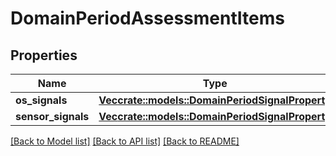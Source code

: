 # DomainPeriodAssessmentItems

## Properties

Name | Type | Description | Notes
------------ | ------------- | ------------- | -------------
**os_signals** | [**Vec<crate::models::DomainPeriodSignalProperty>**](domain.SignalProperty.md) |  |
**sensor_signals** | [**Vec<crate::models::DomainPeriodSignalProperty>**](domain.SignalProperty.md) |  |

[[Back to Model list]](../README.md#documentation-for-models) [[Back to API list]](../README.md#documentation-for-api-endpoints) [[Back to README]](../README.md)
